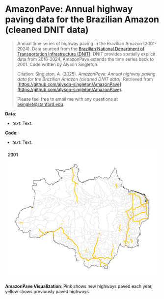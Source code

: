 # AmazonPave: Annual highway paving data for the Brazilian Amazon (cleaned DNIT data)
> Annual time series of highway paving in the Brazilian Amazon (2001-2024). Data sourced from the [Brazilian National Department of Transportation Infrastructure (DNIT)](https://www.gov.br/transportes/pt-br/assuntos/dados-de-transportes/bit/bit-mapas). DNIT provides spatially explicit data from 2016-2024, AmazonPave extends the time series back to 2001. Code written by Alyson Singleton.
>
> Citation: Singleton, A. (2025). *AmazonPave: Annual highway paving data for the Brazilian Amazon (cleaned DNIT data).* Retrieved from [https://github.com/alyson-singleton/AmazonPave](https://github.com/alyson-singleton/AmazonPave).
> 
> Please feel free to email me with any questions at asinglet@stanford.edu.

__Data__:
* _text_: Text.

__Code__:
* _text_: Text.

![Time series of newly paved highways in the Brazilian Amazon (2001-2024).](AmazonPave.gif)

__AmazonPave Visualization__: Pink shows new highways paved each year, yellow shows previously paved highways. 
